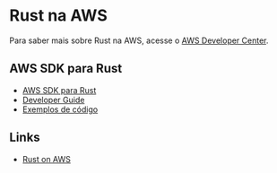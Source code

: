# Rust na AWS

Para saber mais sobre Rust na AWS, acesse o [AWS Developer Center](https://aws.amazon.com/developer/language/rust/).

## AWS SDK para Rust

- [AWS SDK para Rust](https://aws.amazon.com/sdk-for-rust/)
- [Developer Guide](https://docs.aws.amazon.com/sdk-for-rust/latest/dg/welcome.html)
- [Exemplos de código](https://github.com/awsdocs/aws-doc-sdk-examples/tree/main/rust_dev_preview)

## Links

- [Rust on AWS](https://aws.amazon.com/developer/language/rust/)
